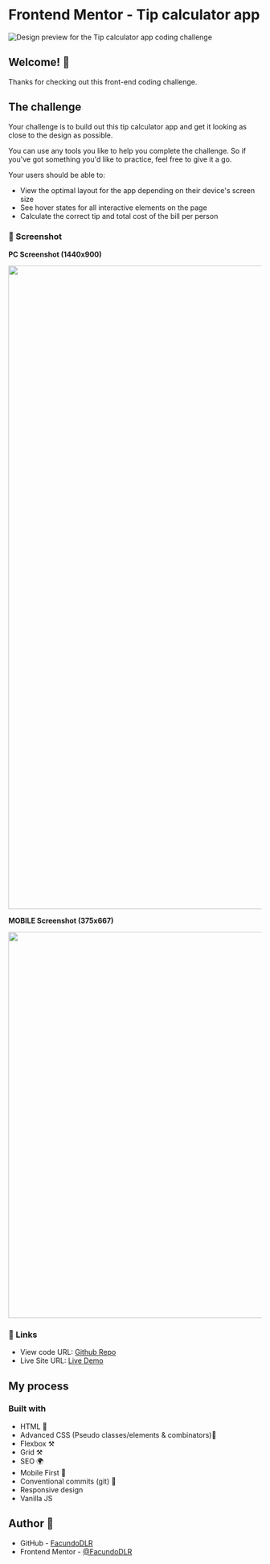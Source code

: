# Frontend Mentor - Tip calculator app

![Design preview for the Tip calculator app coding challenge](https://tip-calculator-app-git-main-facundodlrs-projects.vercel.app/design/desktop-preview.jpg)

## Welcome! 👋

<!-- Hi stranger, sorry but I´m still working on the solution for this front-end coding challenge. In a few days a will publish it. -->

Thanks for checking out this front-end coding challenge.

## The challenge

Your challenge is to build out this tip calculator app and get it looking as close to the design as possible.

You can use any tools you like to help you complete the challenge. So if you've got something you'd like to practice, feel free to give it a go.

Your users should be able to:

- View the optimal layout for the app depending on their device's screen size
- See hover states for all interactive elements on the page
- Calculate the correct tip and total cost of the bill per person

### 📸 Screenshot

**PC Screenshot (1440x900)**

<img src="https://tip-calculator-app-git-main-facundodlrs-projects.vercel.app/screenshots/MacBook Pro-1737321609572.jpeg" width="1280" height="auto">

**MOBILE Screenshot (375x667)**

<img src="https://tip-calculator-app-git-main-facundodlrs-projects.vercel.app/screenshots/iPhone 6-7-8-1737321639203.jpeg" width="768" height="auto">

### 📎 Links

- View code URL: [Github Repo](https://github.com/FacundoDLR/Tip-calculator-app)
- Live Site URL: [Live Demo](https://tip-calculator-app-git-main-facundodlrs-projects.vercel.app/)

## My process

### Built with

- HTML 🧱
- Advanced CSS (Pseudo classes/elements & combinators)🎨
- Flexbox ⚒️
- Grid ⚒️
- SEO 🌍
- Mobile First 📱
- Conventional commits (git) 📜
- Responsive design
- Vanilla JS

## Author 🤩

- GitHub - [FacundoDLR](https://github.com/FacundoDLR)
- Frontend Mentor - [@FacundoDLR](https://www.frontendmentor.io/profile/FacundoDLR)
